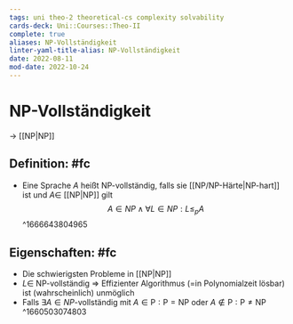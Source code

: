 ```yaml
---
tags: uni theo-2 theoretical-cs complexity solvability
cards-deck: Uni::Courses::Theo-II
complete: true
aliases: NP-Vollständigkeit
linter-yaml-title-alias: NP-Vollständigkeit
date: 2022-08-11
mod-date: 2022-10-24
---
```


# NP-Vollständigkeit
-> [[NP|NP]]

## Definition: #fc
- Eine Sprache $A$ heißt NP-vollständig, falls sie [[NP/NP-Härte|NP-hart]] ist und $A \in$ [[NP|NP]] gilt
$$A\in NP\wedge \forall L\in NP: L\leq_pA$$
^1666643804965

## Eigenschaften: #fc
- Die schwierigsten Probleme in [[NP|NP]]
- $L\in$ NP-vollständig $\Rightarrow$ Effizienter Algorithmus (=in Polynomialzeit lösbar) ist (wahrscheinlich) unmöglich
- Falls $\exists A\in NP$-vollständig mit $A\in\text{P}:\text{P}=\text{NP}$ oder $A\notin\text{P}:\text{P}\neq\text{NP}$
^1660503074803
